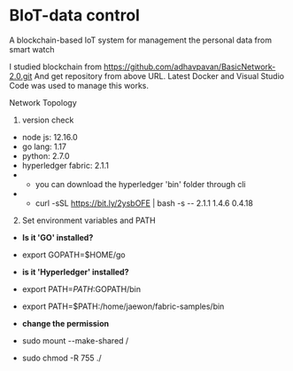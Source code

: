 # BIoT-data control
A blockchain-based IoT system for management the personal data from smart watch

I studied blockchain from https://github.com/adhavpavan/BasicNetwork-2.0.git
And get repository from above URL.
Latest Docker and Visual Studio Code was used to manage this works.

Network Topology

1. version check
- node js: 12.16.0
- go lang: 1.17
- python: 2.7.0
- hyperledger fabric: 2.1.1
- * you can download the hyperledger 'bin' folder through cli
- * curl -sSL https://bit.ly/2ysbOFE | bash -s -- 2.1.1 1.4.6 0.4.18

2. Set environment variables and PATH
- **Is it 'GO' installed?**
- export GOPATH=$HOME/go


- **is it 'Hyperledger' installed?**
- export PATH=$PATH:$GOPATH/bin
- export PATH=$PATH:/home/jaewon/fabric-samples/bin

- **change the permission**
- sudo mount --make-shared /
- sudo chmod -R 755 ./

